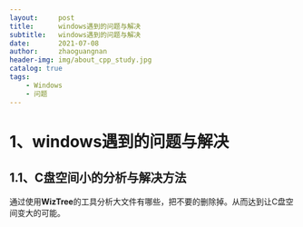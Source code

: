 ```yaml
---
layout:     post
title:      windows遇到的问题与解决
subtitle:   windows遇到的问题与解决
date:       2021-07-08
author:     zhaoguangnan
header-img: img/about_cpp_study.jpg
catalog: true
tags:
    - Windows
    - 问题
---
```


# 1、windows遇到的问题与解决
## 1.1、C盘空间小的分析与解决方法

​		通过使用**WizTree**的工具分析大文件有哪些，把不要的删除掉。从而达到让C盘空间变大的可能。

